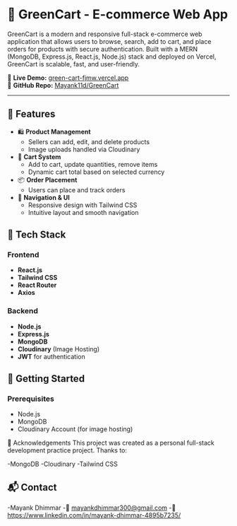 # 🛒 GreenCart - E-commerce Web App

GreenCart is a modern and responsive full-stack e-commerce web application that allows users to browse, search, add to cart, and place orders for products with secure authentication. Built with a MERN (MongoDB, Express.js, React.js, Node.js) stack and deployed on Vercel, GreenCart is scalable, fast, and user-friendly.

🚀 **Live Demo:** [green-cart-fjmw.vercel.app](https://green-cart-fjmw.vercel.app/)  
📂 **GitHub Repo:** [Mayank11d/GreenCart](https://github.com/Mayank11d/GreenCart)

---

## 📌 Features

- 🛍️ **Product Management**
  - Sellers can add, edit, and delete products
  - Image uploads handled via Cloudinary
- 🛒 **Cart System**
  - Add to cart, update quantities, remove items
  - Dynamic cart total based on selected currency
- 📦 **Order Placement**
  - Users can place and track orders
- 🧭 **Navigation & UI**
  - Responsive design with Tailwind CSS
  - Intuitive layout and smooth navigation



## 🧰 Tech Stack

### Frontend
- **React.js**
- **Tailwind CSS**
- **React Router**
- **Axios**

### Backend
- **Node.js**
- **Express.js**
- **MongoDB**
- **Cloudinary** (Image Hosting)
- **JWT** for authentication


## 🚀 Getting Started

### Prerequisites

- Node.js
- MongoDB
- Cloudinary Account (for image hosting)

🙌 Acknowledgements
This project was created as a personal full-stack development practice project. Thanks to:

-MongoDB
-Cloudinary
-Tailwind CSS

## 📬 Contact
-Mayank Dhimmar
-📧 mayankdhimmar300@gmail.com
-🔗 https://www.linkedin.com/in/mayank-dhimmar-4895b7235/

